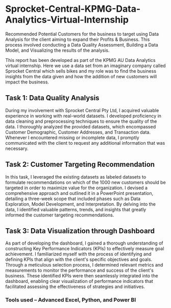 # Sprocket-Central-KPMG-Data-Analytics-Virtual-Internship

Recommended Potential Customers for the business to target using Data Analysis for the client aiming to expand their Profits &amp; Business. This process involved conducting a Data Quality Assessment, Building a Data Model, and Visualizing the results of the analysis.

This report has been developed as part of the KPMG AU Data Analytics virtual internship.
Here we use a data set from an imaginary company called Sprocket Central which sells bikes and my role was to find the business insights from the data given and how the addition of new customers will impact the business. 

## Task 1: Data Quality Analysis 

During my involvement with Sprocket Central Pty Ltd, I acquired valuable experience in working with real-world datasets. I developed proficiency in data cleaning and preprocessing techniques to ensure the quality of the data. I thoroughly analyzed the provided datasets, which encompassed Customer Demographic, Customer Addresses, and Transaction data. Whenever I encountered missing or incomplete data, I promptly communicated with the client to request any additional information that was necessary.

## Task 2: Customer Targeting Recommendation

In this task, I leveraged the existing datasets as labeled datasets to formulate recommendations on which of the 1000 new customers should be targeted in order to maximize value for the organization. I devised a comprehensive approach and outlined it in a PowerPoint presentation, detailing a three-week scope that included phases such as Data Exploration, Model Development, and Interpretation. By delving into the data, I identified valuable patterns, trends, and insights that greatly informed the customer targeting recommendations.

## Task 3: Data Visualization through Dashboard

As part of developing the dashboard, I gained a thorough understanding of constructing Key Performance Indicators (KPIs) to effectively measure goal achievement. I familiarized myself with the process of identifying and defining KPIs that align with the client's specific objectives and goals. Through a meticulous selection process, I determined relevant metrics and measurements to monitor the performance and success of the client's business. These identified KPIs were then seamlessly integrated into the dashboard, enabling clear visualization of performance indicators that facilitated assessing the effectiveness of strategies and initiatives.

### Tools used – Advanced Excel, Python, and Power BI
